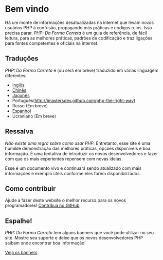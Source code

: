 # Bem vindo

Há um monte de informações desatualizadas na internet que levam novos usuários PHP à confusão, propagando más
práticas e códigos ruins. Isso precisa parar. _PHP: Da Forma Correta_ é um guia de referência, de fácil leitura,
para as melhores práticas, padrões de codificação e traz ligações para fontes competentes e oficiais na internet.


## Traduções

_PHP: Da Forma Correta_ é (ou será em breve) traduzido em várias linguagem diferentes:

* [Inglês](http://www.phptherightway.com)
* [Chinês](http://wulijun.github.com/php-the-right-way)
* [Japonês](http://ja.phptherightway.com)
* Português(http://imastersdev.github.com/php-the-right-way)
* Russo (Em breve)
* [Espanhol](http://es.phptherightway.com)
* Ucraniano (Em breve)

## Ressalva

_Não existe uma regra sobre como usar PHP_. Entretanto, esse site é uma humilde demonstração das melhores práticas,
opções disponívels e boa informação. É uma tentativa de introduzir os novos desenvolvedores e fazer com que os mais
experientes repensem com novas ideias.

Esse é um documento vivo e continuará sendo atualizado com mais informações e exemplo úteis conforme eles forem
disponibilizados.

## Como contribuir

Ajude a fazer deste website o melhor recurso para os novos programadores! [Contribua no GitHub][1]

## Espalhe!

_PHP: Da Forma Correta_ tem alguns banners que você pode utilizar no seu site. Mostre seu suporte e deixe que os
novos desenvolvedores PHP saibam onde encontrar boa informação!

[Veja os banners][2]

[1]: https://github.com/iMastersDev/php-the-right-way/tree/gh-pages
[2]: banners.html
